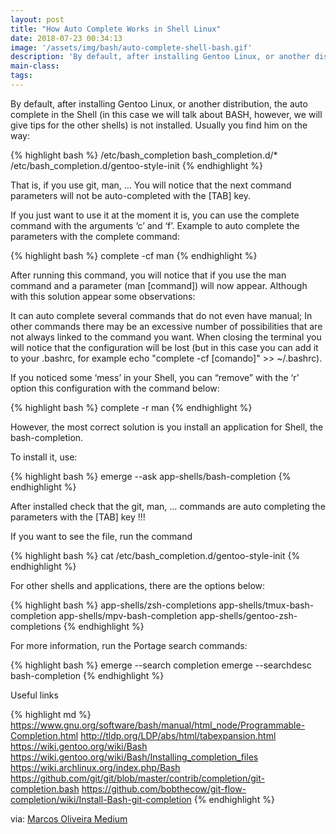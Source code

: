 ```yaml
---
layout: post
title: "How Auto Complete Works in Shell Linux"
date: 2018-07-23 00:34:13
image: '/assets/img/bash/auto-complete-shell-bash.gif'
description: 'By default, after installing Gentoo Linux, or another distribution, the auto complete in the Shell is not installed.'
main-class:
tags:
---
```


By default, after installing Gentoo Linux, or another distribution, the auto complete in the Shell (in this case we will talk about BASH, however, we will give tips for the other shells) is not installed. Usually you find him on the way:

{% highlight bash %}
/etc/bash_completion
bash_completion.d/*
/etc/bash_completion.d/gentoo-style-init
{% endhighlight %}

That is, if you use git, man, … You will notice that the next command parameters will not be auto-completed with the [TAB] key.

If you just want to use it at the moment it is, you can use the complete command with the arguments ‘c’ and ‘f’. Example to auto complete the parameters with the complete command:

{% highlight bash %}
complete -cf man
{% endhighlight %}

After running this command, you will notice that if you use the man command and a parameter (man [command]) will now appear. Although with this solution appear some observations:

It can auto complete several commands that do not even have manual;
 In other commands there may be an excessive number of possibilities that are not always linked to the command you want.
 When closing the terminal you will notice that the configuration will be lost (but in this case you can add it to your .bashrc, for example echo "complete -cf [comando]" >> ~/.bashrc).

If you noticed some ‘mess’ in your Shell, you can “remove” with the ‘r’ option this configuration with the command below:

{% highlight bash %}
complete -r man
{% endhighlight %}

However, the most correct solution is you install an application for Shell, the bash-completion.

To install it, use:

{% highlight bash %}
emerge --ask app-shells/bash-completion
{% endhighlight %}

After installed check that the git, man, … commands are auto completing the parameters with the [TAB] key !!!

If you want to see the file, run the command

{% highlight bash %}
cat /etc/bash_completion.d/gentoo-style-init
{% endhighlight %}

For other shells and applications, there are the options below:

{% highlight bash %}
app-shells/zsh-completions
app-shells/tmux-bash-completion
app-shells/mpv-bash-completion
app-shells/gentoo-zsh-completions
{% endhighlight %}

For more information, run the Portage search commands:

{% highlight bash %}
emerge --search completion
emerge --searchdesc bash-completion
{% endhighlight %}

Useful links

{% highlight md %}
<https://www.gnu.org/software/bash/manual/html_node/Programmable-Completion.html>
<http://tldp.org/LDP/abs/html/tabexpansion.html>
<https://wiki.gentoo.org/wiki/Bash>
<https://wiki.gentoo.org/wiki/Bash/Installing_completion_files>
<https://wiki.archlinux.org/index.php/Bash>
<https://github.com/git/git/blob/master/contrib/completion/git-completion.bash>
<https://github.com/bobthecow/git-flow-completion/wiki/Install-Bash-git-completion>
{% endhighlight %}

via: [Marcos Oliveira Medium](https://medium.com/marcos-oliveira/how-auto-complete-works-in-shell-linux-fe3c37b47361)
